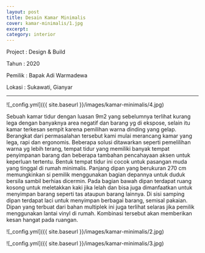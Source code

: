 ```yaml
---
layout: post
title: Desain Kamar Minimalis
cover: kamar-minimalis/1.jpg
excerpt: 
category: interior
---
```


Project	: Design & Build

Tahun		: 2020

Pemilik	: Bapak Adi Warmadewa

Lokasi		: Sukawati, Gianyar

---

![_config.yml]({{ site.baseurl }}/images/kamar-minimalis/4.jpg)

Sebuah kamar tidur dengan luasan 9m2 yang sebelumnya terlihat kurang lega dengan banyaknya area negatif dan barang yg di ekspose, selain itu kamar terkesan sempit karena pemilihan warna dinding yang gelap. Berangkat dari permasalahan tersebut kami mulai merancang kamar yang lega, rapi dan ergonomis. Beberapa solusi ditawarkan seperti pemelilihan warna yg lebih terang, tempat tidur yang memiliki banyak tempat penyimpanan barang dan beberapa tambahan pencahayaan aksen untuk keperluan tertentu.
Bentuk tempat tidur ini cocok untuk pasangan muda yang tinggal di rumah minimalis. Panjang dipan yang berukuran 270 cm memungkinkan si pemilik menggunakan bagian depannya untuk duduk bersila sambil berhias dicermin. Pada bagian bawah dipan terdapat ruang kosong untuk meletakkan kaki jika lelah dan bisa juga dimanfaatkan untuk menyimpan barang seperti tas ataupun barang lainnya. Di sisi samping dipan terdapat laci untuk menyimpan berbagai barang, semisal pakaian. Dipan yang terbuat dari bahan multiplek ini juga terlihat selaras jika pemilik menggunakan lantai vinyl di rumah. Kombinasi tersebut akan memberikan kesan hangat pada ruangan.

![_config.yml]({{ site.baseurl }}/images/kamar-minimalis/2.jpg)

![_config.yml]({{ site.baseurl }}/images/kamar-minimalis/3.jpg)
